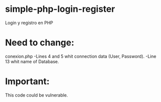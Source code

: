 # simple-php-login-register
Login y registro en PHP


# Need to change:

conexion.php
-Lines 4 and 5 whit connection data (User, Password).
-Line 13 whit name of Database.

# Important:

This code could be vulnerable.
